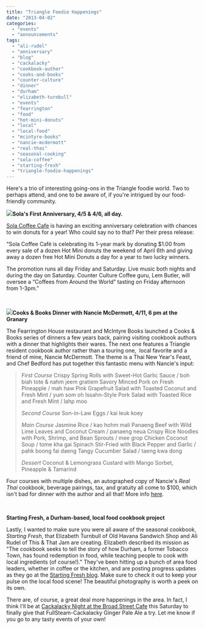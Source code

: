 ```yaml
---
title: "Triangle Foodie Happenings"
date: "2013-04-02"
categories: 
  - "events"
  - "announcements"
tags: 
  - "ali-rudel"
  - "anniversary"
  - "blog"
  - "cackalacky"
  - "cookbook-author"
  - "cooks-and-books"
  - "counter-culture"
  - "dinner"
  - "durham"
  - "elizabeth-turnbull"
  - "events"
  - "fearrington"
  - "food"
  - "hot-mini-donuts"
  - "local"
  - "local-food"
  - "mcintyre-books"
  - "nancie-mcdermott"
  - "real-thai"
  - "seasonal-cooking"
  - "sola-coffee"
  - "starting-fresh"
  - "triangle-foodie-happenings"
---
```


Here's a trio of interesting going-ons in the Triangle foodie world. Two to perhaps attend, and one to be aware of, if you're intrigued by our food-friendly community.

**![](https://fbcdn-profile-a.akamaihd.net/hprofile-ak-ash3/c105.16.414.414/s160x160/561865_409033515787346_729248923_n.jpg)Sola's First Anniversary, 4/5 & 4/6, all day.**

[Sola Coffee Cafe](http://solacoffee.com/ "Sola Coffee") is having an exciting anniversary celebration with chances to win donuts for a year! Who could say no to that? Per their press release:

"Sola Coffee Café is celebrating its 1-year mark by donating $1.00 from every sale of a dozen Hot Mini donuts the weekend of April 6th and giving away a dozen free Hot Mini Donuts a day for a year to two lucky winners.

The promotion runs all day Friday and Saturday. Live music both nights and during the day on Saturday. Counter Culture Coffee guru, Lem Butler, will oversee a “Coffees from Around the World” tasting on Friday afternoon from 1-3pm."

 

![](http://www.fearrington.com/wp-content/uploads/2013/03/RealThai-211x314.jpg)**Cooks & Books Dinner with Nancie McDermott, 4/11, 6 pm at the Granary**

The Fearrington House restaurant and McIntyre Books launched a Cooks & Books series of dinners a few years back, pairing visiting cookbook authors with a dinner that highlights their wares. The next one features a Triangle resident cookbook author rather than a touring one,  local favorite and a friend of mine, Nancie McDermott. The theme is a Thai New Year's Feast, and Chef Bedford has put together this fantastic menu with Nancie's input:

> _First Course_ Crispy Spring Rolls with Sweet-Hot Garlic Sauce / boh biah tote & nahm jeem gratiem Savory Minced Pork on Fresh Pineapple / mah haw Pink Grapefruit Salad with Toasted Coconut and Fresh Mint / yum som oh Issahn-Style Pork Salad with Toasted Rice and Fresh Mint / lahp moo
> 
> _Second Course_ Son-in-Law Eggs / kai leuk koey
> 
> _Main Course_ Jasmine Rice / kao hohm mali Panaeng Beef with Wild Lime Leaves and Coconut Cream / panaeng neua Crispy Rice Noodles with Pork, Shrimp, and Bean Sprouts / mee grop Chicken Coconut Soup / tome kha gai Spinach Stir-Fried with Black Pepper and Garlic / pahk boong fai daeng Tangy Cucumber Salad / taeng kwa dong
> 
> _Dessert_ Coconut & Lemongrass Custard with Mango Sorbet, Pineapple & Tamarind

Four courses with multiple dishes, an autographed copy of Nancie's _Real Thai_ cookbook, beverage pairings, tax, and gratuity all come to $100, which isn't bad for dinner with the author and all that! More info [here](http://www.fearrington.com/event/thai-new-year-dinner-with-nancie-mcdermott/ "Nancie's Fearrington Dinner").

 

**Starting Fresh, a Durham-based, local food cookbook project**

Lastly, I wanted to make sure you were all aware of the seasonal cookbook, _Starting Fresh_, that Elizabeth Turnbull of Old Havana Sandwich Shop and Ali Rudel of This & That Jam are creating. Elizabeth described its mission as "The cookbook seeks to tell the story of how Durham, a former Tobacco Town, has found redemption in food, while teaching people to cook with local ingredients (of course!)." They've been hitting up a bunch of area food leaders, whether in coffee or the kitchen, and are posting progress updates  as they go at the [Starting Fresh blog](http://startingfreshrecipes.com/sf/ "Starting Fresh blog"). Make sure to check it out to keep your pulse on the local food scene! The beautiful photography is worth a peek on its own.

There are, of course, a great deal more happenings in the area. In fact, I think I'll be at [Cackalacky Night at the Broad Street Cafe](http://thebroadstreetcafe.com/events/cackalacky-night/ "Cackalacky Night") this Saturday to finally give that FullSteam-Cackalacky Ginger Pale Ale a try. Let me know if you go to any tasty events of your own!
